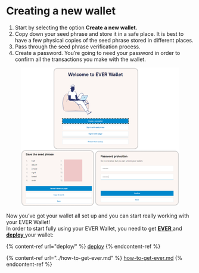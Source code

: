 # Creating a new wallet

1. Start by selecting the option **Create a new wallet.**
2. Copy down your seed phrase and store it in a safe place. It is best to have a few physical copies of the seed phrase stored in different places.&#x20;
3. Pass through the seed phrase verification process.&#x20;
4. Create a password. You’re going to need your password in order to confirm all the transactions you make with the wallet.

<figure><img src="../../.gitbook/assets/image (12).png" alt=""><figcaption></figcaption></figure>

Now you’ve got your wallet all set up and you can start really working with your EVER Wallet!\
In order to start fully using your EVER Wallet, you need to get [**EVER** ](../how-to-get-ever.md)and [**deploy** ](deploy/)your wallet:

{% content-ref url="deploy/" %}
[deploy](deploy/)
{% endcontent-ref %}

{% content-ref url="../how-to-get-ever.md" %}
[how-to-get-ever.md](../how-to-get-ever.md)
{% endcontent-ref %}
